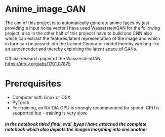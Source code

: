 # Anime_image_GAN
The aim of this project is to automatically generate anime faces by just providing a input noise vector.I have used WassersteinGAN for the following project, also in the other half of this project I have to build one CNN also which can extract the features/latent representation of the image and which in turn can be passed into the trained Generator model thereby working like an autoencoder and thereby exploiting the latent space of GANs.


Official research paper of the WassersteinGAN. https://arxiv.org/abs/1701.07875

# Prerequisites
* Computer with Linux or OSX
* PyTorch
* For training, an NVIDIA GPU is strongly recommended for speed. CPU is supported but - training is very slow.

##### In the notebook titled final_eval_byop I have attached the complete notebook which also depicts the images morphing into one another 
